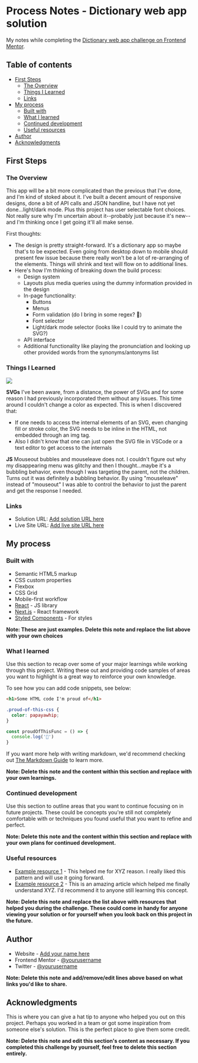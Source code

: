 # Process Notes - Dictionary web app solution

My notes while completing the [Dictionary web app challenge on Frontend Mentor](https://www.frontendmentor.io/challenges/dictionary-web-app-h5wwnyuKFL). 

## Table of contents

- [First Steps](#first-steps)
  - [The Overview](#the-overview)
  - [Things I Learned](#things-i-learned)
  - [Links](#links)
- [My process](#my-process)
  - [Built with](#built-with)
  - [What I learned](#what-i-learned)
  - [Continued development](#continued-development)
  - [Useful resources](#useful-resources)
- [Author](#author)
- [Acknowledgments](#acknowledgments)

## First Steps

### The Overview

This app will be a bit more complicated than the previous that I've done, and I'm kind of stoked about it. I've built a decent amount of responsive designs, done a bit of API calls and JSON handline, but I have not yet done...light/dark mode. Plus this project has user selectable font choices. Not really sure why I'm uncertain about it--probably just because it's new--and I'm thinking once I get going it'll all make sense.

First thoughts:
- The design is pretty straight-forward. It's a dictionary app so maybe that's to be expected. Even going from desktop down to mobile should present few issue because there really won't be a lot of re-arranging of the elements. Things will shrink and text will flow on to additional lines.
- Here's how I'm thinking of breaking down the build process:
  - Design system
  - Layouts plus media queries using the dummy information provided in the design
  - In-page functionality:
    - Buttons
    - Menus
    - Form validation (do I bring in some regex? 🤔)
    - Font selector
    - Light/dark mode selector (looks like I could try to animate the SVG?)
  - API interface
  - Additional functionality like playing the pronunciation and looking up other provided words from the synonyms/antonyms list

### Things I Learned

![](./screenshot.jpg)

**SVGs**
I've been aware, from a distance, the power of SVGs and for some reason I had previously incorporated them without any issues. This time around I couldn't change a color as expected. This is when I discovered that:
- If one needs to access the internal elements of an SVG, even changing fill or stroke color, the SVG needs to be inline in the HTML, not embedded through an img tag.
- Also I didn't know that one can just open the SVG file in VSCode or a text editor to get access to the internals

**JS**
Mouseout bubbles and mouseleave does not. I couldn't figure out why my disappearing menu was glitchy and then I thought...maybe it's a bubbling behavior, even though I was targeting the parent, not the children. Turns out it was definitely a bubbling behavior. By using "mouseleave" instead of "mouseout" I was able to control the behavior to just the parent and get the response I needed.

### Links

- Solution URL: [Add solution URL here](https://your-solution-url.com)
- Live Site URL: [Add live site URL here](https://your-live-site-url.com)

## My process

### Built with

- Semantic HTML5 markup
- CSS custom properties
- Flexbox
- CSS Grid
- Mobile-first workflow
- [React](https://reactjs.org/) - JS library
- [Next.js](https://nextjs.org/) - React framework
- [Styled Components](https://styled-components.com/) - For styles

**Note: These are just examples. Delete this note and replace the list above with your own choices**

### What I learned

Use this section to recap over some of your major learnings while working through this project. Writing these out and providing code samples of areas you want to highlight is a great way to reinforce your own knowledge.

To see how you can add code snippets, see below:

```html
<h1>Some HTML code I'm proud of</h1>
```
```css
.proud-of-this-css {
  color: papayawhip;
}
```
```js
const proudOfThisFunc = () => {
  console.log('🎉')
}
```

If you want more help with writing markdown, we'd recommend checking out [The Markdown Guide](https://www.markdownguide.org/) to learn more.

**Note: Delete this note and the content within this section and replace with your own learnings.**

### Continued development

Use this section to outline areas that you want to continue focusing on in future projects. These could be concepts you're still not completely comfortable with or techniques you found useful that you want to refine and perfect.

**Note: Delete this note and the content within this section and replace with your own plans for continued development.**

### Useful resources

- [Example resource 1](https://www.example.com) - This helped me for XYZ reason. I really liked this pattern and will use it going forward.
- [Example resource 2](https://www.example.com) - This is an amazing article which helped me finally understand XYZ. I'd recommend it to anyone still learning this concept.

**Note: Delete this note and replace the list above with resources that helped you during the challenge. These could come in handy for anyone viewing your solution or for yourself when you look back on this project in the future.**

## Author

- Website - [Add your name here](https://www.your-site.com)
- Frontend Mentor - [@yourusername](https://www.frontendmentor.io/profile/yourusername)
- Twitter - [@yourusername](https://www.twitter.com/yourusername)

**Note: Delete this note and add/remove/edit lines above based on what links you'd like to share.**

## Acknowledgments

This is where you can give a hat tip to anyone who helped you out on this project. Perhaps you worked in a team or got some inspiration from someone else's solution. This is the perfect place to give them some credit.

**Note: Delete this note and edit this section's content as necessary. If you completed this challenge by yourself, feel free to delete this section entirely.**
